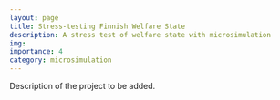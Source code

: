 ```yaml
---
layout: page
title: Stress-testing Finnish Welfare State
description: A stress test of welfare state with microsimulation
img:
importance: 4
category: microsimulation
---
```


Description of the project to be added.